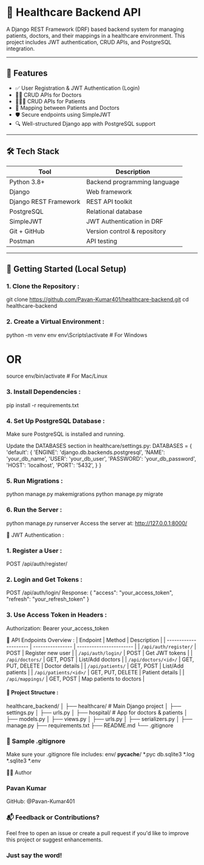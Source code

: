 # 🏥 Healthcare Backend API

A Django REST Framework (DRF) based backend system for managing patients, doctors, and their mappings in a healthcare environment. This project includes JWT authentication, CRUD APIs, and PostgreSQL integration.

---

## 📌 Features

- ✅ User Registration & JWT Authentication (Login)
- 🧑‍⚕️ CRUD APIs for Doctors
- 🧑‍🤝‍🧑 CRUD APIs for Patients
- 🔁 Mapping between Patients and Doctors
- 🛡️ Secure endpoints using SimpleJWT
- 🔍 Well-structured Django app with PostgreSQL support

---

## 🛠️ Tech Stack

| Tool            | Description                     |
|-----------------|---------------------------------|
| Python 3.8+     | Backend programming language     |
| Django          | Web framework                    |
| Django REST Framework | REST API toolkit            |
| PostgreSQL      | Relational database              |
| SimpleJWT       | JWT Authentication in DRF        |
| Git + GitHub    | Version control & repository     |
| Postman         | API testing                      |

---

## 🚀 Getting Started (Local Setup)

### 1. Clone the Repository :
git clone https://github.com/Pavan-Kumar401/healthcare-backend.git
cd healthcare-backend

### 2. Create a Virtual Environment : 
python -m venv env
env\Scripts\activate   # For Windows
# OR
source env/bin/activate   # For Mac/Linux

### 3. Install Dependencies :
pip install -r requirements.txt

### 4. Set Up PostgreSQL Database :
Make sure PostgreSQL is installed and running.

Update the DATABASES section in healthcare/settings.py:
DATABASES = {
    'default': {
        'ENGINE': 'django.db.backends.postgresql',
        'NAME': 'your_db_name',
        'USER': 'your_db_user',
        'PASSWORD': 'your_db_password',
        'HOST': 'localhost',
        'PORT': '5432',
    }
}

### 5. Run Migrations :
python manage.py makemigrations
python manage.py migrate
### 6. Run the Server :
python manage.py runserver
Access the server at: http://127.0.0.1:8000/

🔐 JWT Authentication :
### 1. Register a User :
POST /api/auth/register/

### 2. Login and Get Tokens :
POST /api/auth/login/
Response:
{
  "access": "your_access_token",
  "refresh": "your_refresh_token"
}
### 3. Use Access Token in Headers :
Authorization: Bearer your_access_token

🧪 API Endpoints Overview :
| Endpoint              | Method           | Description             |
| --------------------- | ---------------- | ----------------------- |
| `/api/auth/register/` | POST             | Register new user       |
| `/api/auth/login/`    | POST             | Get JWT tokens          |
| `/api/doctors/`       | GET, POST        | List/Add doctors        |
| `/api/doctors/<id>/`  | GET, PUT, DELETE | Doctor details          |
| `/api/patients/`      | GET, POST        | List/Add patients       |
| `/api/patients/<id>/` | GET, PUT, DELETE | Patient details         |
| `/api/mappings/`      | GET, POST        | Map patients to doctors |

#### 📂 Project Structure :

healthcare_backend/
│
├── healthcare/           # Main Django project
│   ├── settings.py
│   ├── urls.py
│
├── hospital/             # App for doctors & patients
│   ├── models.py
│   ├── views.py
│   ├── urls.py
│   ├── serializers.py
│
├── manage.py
├── requirements.txt
├── README.md
└── .gitignore


### 📄 Sample .gitignore
Make sure your .gitignore file includes: 
env/
__pycache__/
*.pyc
db.sqlite3
*.log
*.sqlite3
*.env


🙋‍♂️ Author
### Pavan Kumar
GitHub: @Pavan-Kumar401

### 📬 Feedback or Contributions?
Feel free to open an issue or create a pull request if you'd like to improve this project or suggest enhancements.

### Just say the word!



